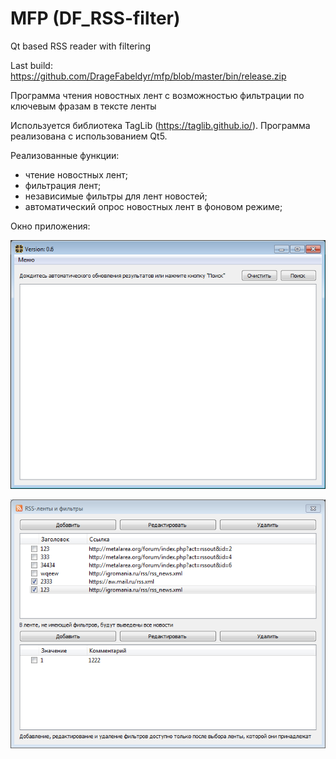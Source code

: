 # MFP (DF_RSS-filter)
Qt based RSS reader with filtering 

Last build: https://github.com/DrageFabeldyr/mfp/blob/master/bin/release.zip

Программа чтения новостных лент с возможностью фильтрации по ключевым фразам в тексте ленты

Используется библиотека TagLib (https://taglib.github.io/). Программа реализована с использованием Qt5.

Реализованные функции:
- чтение новостных лент;
- фильтрация лент;
- независимые фильтры для лент новостей;
- автоматический опрос новостных лент в фоновом режиме;

Окно приложения:

![Screenshot 01](https://github.com/DrageFabeldyr/mfp/blob/master/img/pic1.PNG)

![Screenshot 02](https://github.com/DrageFabeldyr/mfp/blob/master/img/pic2.PNG)

